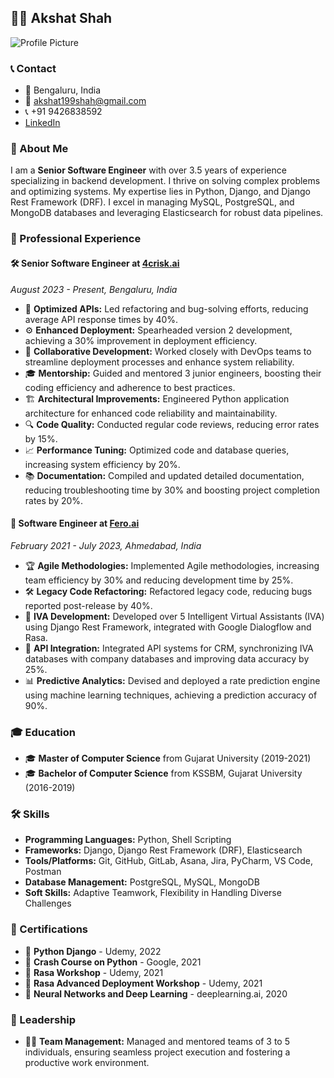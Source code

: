 ## 👨‍💻 Akshat Shah

![Profile Picture]([https://avatars.githubusercontent.com/u/akshatshah](https://photos.app.goo.gl/uAMKxb5QRVv4qpXc9))

### 📞 Contact
- 📍 Bengaluru, India
- 📧 [akshat199shah@gmail.com](mailto:akshat199shah@gmail.com)
- 📞 +91 9426838592
- [LinkedIn](https://linkedin.com/akshatshah)

### 👋 About Me

I am a **Senior Software Engineer** with over 3.5 years of experience specializing in backend development. I thrive on solving complex problems and optimizing systems. My expertise lies in Python, Django, and Django Rest Framework (DRF). I excel in managing MySQL, PostgreSQL, and MongoDB databases and leveraging Elasticsearch for robust data pipelines.

### 💼 Professional Experience

#### 🛠️ Senior Software Engineer at [4crisk.ai](https://4crisk.ai)
*August 2023 - Present, Bengaluru, India*

- 🚀 **Optimized APIs:** Led refactoring and bug-solving efforts, reducing average API response times by 40%.
- ⚙️ **Enhanced Deployment:** Spearheaded version 2 development, achieving a 30% improvement in deployment efficiency.
- 🤝 **Collaborative Development:** Worked closely with DevOps teams to streamline deployment processes and enhance system reliability.
- 🎓 **Mentorship:** Guided and mentored 3 junior engineers, boosting their coding efficiency and adherence to best practices.
- 🏗️ **Architectural Improvements:** Engineered Python application architecture for enhanced code reliability and maintainability.
- 🔍 **Code Quality:** Conducted regular code reviews, reducing error rates by 15%.
- 📈 **Performance Tuning:** Optimized code and database queries, increasing system efficiency by 20%.
- 📚 **Documentation:** Compiled and updated detailed documentation, reducing troubleshooting time by 30% and boosting project completion rates by 20%.

#### 🌟 Software Engineer at [Fero.ai](https://fero.ai)
*February 2021 - July 2023, Ahmedabad, India*

- 🏆 **Agile Methodologies:** Implemented Agile methodologies, increasing team efficiency by 30% and reducing development time by 25%.
- 🛠️ **Legacy Code Refactoring:** Refactored legacy code, reducing bugs reported post-release by 40%.
- 🤖 **IVA Development:** Developed over 5 Intelligent Virtual Assistants (IVA) using Django Rest Framework, integrated with Google Dialogflow and Rasa.
- 🔗 **API Integration:** Integrated API systems for CRM, synchronizing IVA databases with company databases and improving data accuracy by 25%.
- 📊 **Predictive Analytics:** Devised and deployed a rate prediction engine using machine learning techniques, achieving a prediction accuracy of 90%.

### 🎓 Education

- 🎓 **Master of Computer Science** from Gujarat University (2019-2021)
- 🎓 **Bachelor of Computer Science** from KSSBM, Gujarat University (2016-2019)

### 🛠 Skills

- **Programming Languages:** Python, Shell Scripting
- **Frameworks:** Django, Django Rest Framework (DRF), Elasticsearch
- **Tools/Platforms:** Git, GitHub, GitLab, Asana, Jira, PyCharm, VS Code, Postman
- **Database Management:** PostgreSQL, MySQL, MongoDB
- **Soft Skills:** Adaptive Teamwork, Flexibility in Handling Diverse Challenges

### 📜 Certifications

- 🏅 **Python Django** - Udemy, 2022
- 🏅 **Crash Course on Python** - Google, 2021
- 🏅 **Rasa Workshop** - Udemy, 2021
- 🏅 **Rasa Advanced Deployment Workshop** - Udemy, 2021
- 🏅 **Neural Networks and Deep Learning** - deeplearning.ai, 2020

### 🏅 Leadership

- 🧑‍🏫 **Team Management:** Managed and mentored teams of 3 to 5 individuals, ensuring seamless project execution and fostering a productive work environment.
